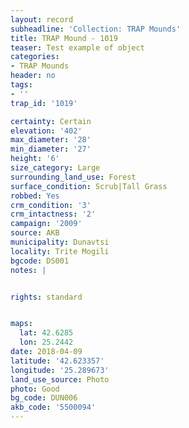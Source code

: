 ```yaml
---
layout: record
subheadline: 'Collection: TRAP Mounds'
title: TRAP Mound - 1019
teaser: Test example of object
categories:
- TRAP Mounds
header: no
tags:
- ''
trap_id: '1019'

certainty: Certain
elevation: '402'
max_diameter: '28'
min_diameter: '27'
height: '6'
size_category: Large
surrounding_land_use: Forest
surface_condition: Scrub|Tall Grass
robbed: Yes
crm_condition: '3'
crm_intactness: '2'
campaign: '2009'
source: AKB
municipality: Dunavtsi
locality: Trite Mogili
bgcode: DS001
notes: |


rights: standard


maps:
  lat: 42.6285
  lon: 25.2442
date: 2018-04-09
latitude: '42.623357'
longitude: '25.289673'
land_use_source: Photo
photo: Good
bg_code: DUN006
akb_code: '5500094'
---
```

